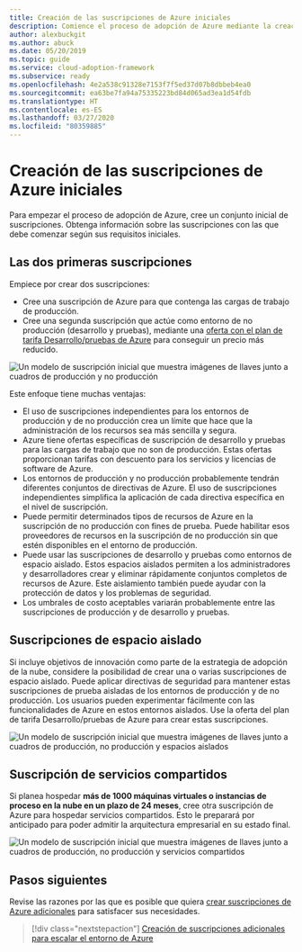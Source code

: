 ```yaml
---
title: Creación de las suscripciones de Azure iniciales
description: Comience el proceso de adopción de Azure mediante la creación de las suscripciones iniciales.
author: alexbuckgit
ms.author: abuck
ms.date: 05/20/2019
ms.topic: guide
ms.service: cloud-adoption-framework
ms.subservice: ready
ms.openlocfilehash: 4e2a538c91328e7153f7f5ed37d07b8dbbeb4ea0
ms.sourcegitcommit: ea63be7fa94a75335223bd84d065ad3ea1d54fdb
ms.translationtype: HT
ms.contentlocale: es-ES
ms.lasthandoff: 03/27/2020
ms.locfileid: "80359885"
---
```

# <a name="create-your-initial-azure-subscriptions"></a>Creación de las suscripciones de Azure iniciales

Para empezar el proceso de adopción de Azure, cree un conjunto inicial de suscripciones. Obtenga información sobre las suscripciones con las que debe comenzar según sus requisitos iniciales.

## <a name="your-first-two-subscriptions"></a>Las dos primeras suscripciones

Empiece por crear dos suscripciones:

- Cree una suscripción de Azure para que contenga las cargas de trabajo de producción.
- Cree una segunda suscripción que actúe como entorno de no producción (desarrollo y pruebas), mediante una [oferta con el plan de tarifa Desarrollo/pruebas de Azure](https://azure.microsoft.com/pricing/dev-test) para conseguir un precio más reducido.

![Un modelo de suscripción inicial que muestra imágenes de llaves junto a cuadros de producción y no producción](../../_images/ready/initial-subscription-model.png)

Este enfoque tiene muchas ventajas:

- El uso de suscripciones independientes para los entornos de producción y de no producción crea un límite que hace que la administración de los recursos sea más sencilla y segura.
- Azure tiene ofertas específicas de suscripción de desarrollo y pruebas para las cargas de trabajo que no son de producción. Estas ofertas proporcionan tarifas con descuento para los servicios y licencias de software de Azure.
- Los entornos de producción y no producción probablemente tendrán diferentes conjuntos de directivas de Azure. El uso de suscripciones independientes simplifica la aplicación de cada directiva específica en el nivel de suscripción.
- Puede permitir determinados tipos de recursos de Azure en la suscripción de no producción con fines de prueba. Puede habilitar esos proveedores de recursos en la suscripción de no producción sin que estén disponibles en el entorno de producción.
- Puede usar las suscripciones de desarrollo y pruebas como entornos de espacio aislado. Estos espacios aislados permiten a los administradores y desarrolladores crear y eliminar rápidamente conjuntos completos de recursos de Azure. Este aislamiento también puede ayudar con la protección de datos y los problemas de seguridad.
- Los umbrales de costo aceptables variarán probablemente entre las suscripciones de producción y de desarrollo y pruebas.

## <a name="sandbox-subscriptions"></a>Suscripciones de espacio aislado

Si incluye objetivos de innovación como parte de la estrategia de adopción de la nube, considere la posibilidad de crear una o varias suscripciones de espacio aislado. Puede aplicar directivas de seguridad para mantener estas suscripciones de prueba aisladas de los entornos de producción y de no producción. Los usuarios pueden experimentar fácilmente con las funcionalidades de Azure en estos entornos aislados. Use la oferta del plan de tarifa Desarrollo/pruebas de Azure para crear estas suscripciones.

![Un modelo de suscripción inicial que muestra imágenes de llaves junto a cuadros de producción, no producción y espacios aislados](../../_images/ready/initial-subscription-model-with-sandboxes.png)

## <a name="shared-services-subscription"></a>Suscripción de servicios compartidos

Si planea hospedar **más de 1000 máquinas virtuales o instancias de proceso en la nube en un plazo de 24 meses**, cree otra suscripción de Azure para hospedar servicios compartidos. Esto le preparará por anticipado para poder admitir la arquitectura empresarial en su estado final.

![Un modelo de suscripción inicial que muestra imágenes de llaves junto a cuadros de producción, no producción y servicios compartidos](../../_images/ready/initial-subscription-model-with-shared-services.png)

## <a name="next-steps"></a>Pasos siguientes

Revise las razones por las que es posible que quiera [crear suscripciones de Azure adicionales](./scale-subscriptions.md) para satisfacer sus necesidades.

> [!div class="nextstepaction"]
> [Creación de suscripciones adicionales para escalar el entorno de Azure](./scale-subscriptions.md)

